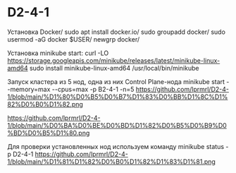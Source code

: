 # D2-4-1

Установка Docker/
sudo apt install docker.io/
sudo groupadd docker/
sudo usermod -aG docker $USER/
newgrp docker/

Установка minikube start:
curl -LO https://storage.googleapis.com/minikube/releases/latest/minikube-linux-amd64
sudo install minikube-linux-amd64 /usr/local/bin/minikube

 
Запуск кластера из 5 нод, одна из них Сontrol Plane-нода
minikube start --memory=max --cpus=max -p В2-4-1 -n=5
https://github.com/lprmrl/D2-4-1/blob/main/%D1%80%D0%B5%D0%B7%D1%83%D0%BB%D1%8C%D1%82%D0%B0%D1%82.png

https://github.com/lprmrl/D2-4-1/blob/main/%D0%BA%D0%BE%D0%BD%D1%82%D0%B5%D0%B9%D0%BD%D0%B5%D1%80.png

Для проверки установленных нод используем команду 
minikube status -p D2-4-1
https://github.com/lprmrl/D2-4-1/blob/main/%D1%81%D1%82%D0%B0%D1%82%D1%83%D1%81.png
